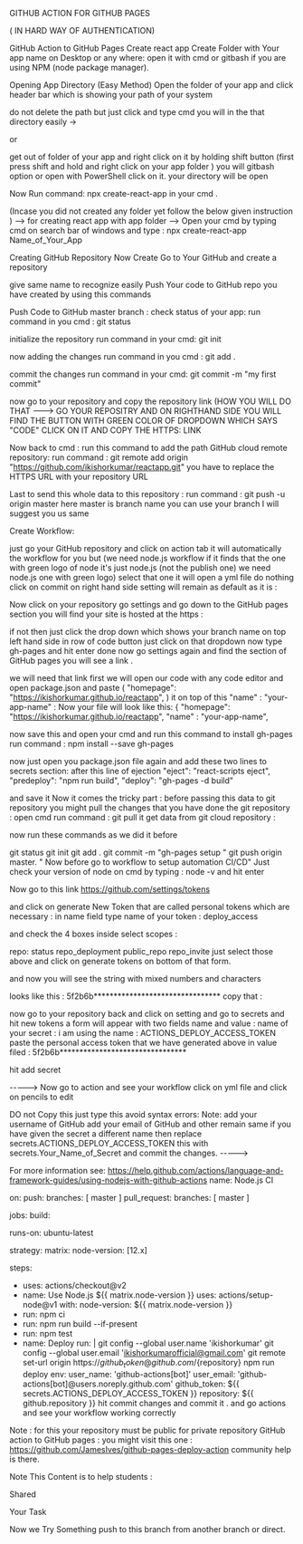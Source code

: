  

GITHUB ACTION FOR GITHUB PAGES


( IN HARD WAY OF AUTHENTICATION)


GitHub Action to GitHub Pages
Create react app
Create Folder with Your app name on Desktop or any where:
open it with cmd or gitbash if you are using NPM (node package manager).

Opening App Directory (Easy Method)
Open the folder of your app and click header bar which is showing your path of your system


do not delete the path but just click and type cmd you will in the that directory easily -> 


or

get out of folder of your app and right click on it by holding shift button (first press shift and hold and right click on your app folder ) you will gitbash option or open with PowerShell click on it. your directory will be open


Now Run command:
npx create-react-app in your cmd .



(Incase you did not created any folder yet follow the below given instruction ) --> for creating react app with app folder -->
Open your cmd by typing cmd on search bar of windows and type : npx create-react-app Name_of_Your_App


Creating GitHub Repository
Now Create Go to Your GitHub and create a repository


give same name to recognize easily Push Your code to GitHub repo you have created by using this commands



Push Code to GitHub master branch :
check status of your app: run command in you cmd : git status

initialize the repository run command in your cmd: git init

now adding the changes run command in you cmd : git add .

commit the changes
run command in your cmd: git commit -m "my first commit"

now go to your repository and copy the repository link (HOW YOU WILL DO THAT ---> GO YOUR REPOSITRY AND ON RIGHTHAND SIDE YOU WILL FIND THE BUTTON WITH GREEN COLOR OF DROPDOWN WHICH SAYS "CODE" CLICK ON IT AND COPY THE HTTPS: LINK

Now back to cmd : run this command to add the path GitHub cloud remote repository: run command : git remote add origin "https://github.com/ikishorkumar/reactapp.git" you have to replace the HTTPS URL with your repository URL

Last to send this whole data to this repository : run command : git push -u origin master here master is branch name you can use your branch I will suggest you us same



Create Workflow: 

just go your GitHub repository and click on action tab it will automatically the workflow for you but (we need node.js workflow if it finds that the one with green logo of node it's just node.js (not the publish one) we need node.js one with green logo) select that one it will open a yml file do nothing click on commit on right hand side setting will remain as default as it is :


Now click on your repository go settings and go down to the GitHub pages section you will find your site is hosted at the https : 


if not then just click the drop down which shows your branch name on top left hand side in row of code button just click on that dropdown now type gh-pages and hit enter done now go settings again and find the section of GitHub pages you will see a link .



 we will need that link first we will open our code with any code editor and open package.json and paste ( "homepage": "https://ikishorkumar.github.io/reactapp", ) it on top of this "name" : "your-app-name" : Now your file will look like this: { "homepage": "https://ikishorkumar.github.io/reactapp", "name" : "your-app-name",



now save this and open your cmd and run this command to install gh-pages run command : npm install --save gh-pages



now just open you package.json file again and add these two lines to secrets section: after this line of ejection "eject": "react-scripts eject", "predeploy": "npm run build", "deploy": "gh-pages -d build"



and save it Now it comes the tricky part : before passing this data to git repository you might pull the changes that you have done the git repository : open cmd run command : git pull it get data from git cloud repository :



 now run these commands as we did it before

git status
git init
git add .
git commit -m "gh-pages setup "
git push origin master.
" Now before go to workflow to setup automation CI/CD"
 Just check your version of node on cmd by typing : node -v and hit enter



Now go to this link https://github.com/settings/tokens

and click on generate New Token that are called personal tokens which are necessary : in name field type name of your token : deploy_access




and check the 4 boxes inside select scopes :

repo: status
repo_deployment
public_repo
repo_invite
just select those above and click on generate tokens on bottom of that form.

and now you will see the string with mixed numbers and characters

looks like this : 5f2b6b******************************** copy that :

now go to your repository back and click on setting and go to secrets and hit new tokens a form will appear with two fields name and value : name of your secret : i am using the name : ACTIONS_DEPLOY_ACCESS_TOKEN paste the personal access token that we have generated above in value filed : 5f2b6b********************************

hit add secret


-----> Now go to action and see your workflow click on yml file and click on pencils to edit



DO not Copy this just type this avoid syntax errors: Note: add your username of GitHub add your email of GitHub and other remain same if you have given the secret a different name then replace secrets.ACTIONS_DEPLOY_ACCESS_TOKEN this with secrets.Your_Name_of_Secret and commit the changes. ----->



For more information see: https://help.github.com/actions/language-and-framework-guides/using-nodejs-with-github-actions
name: Node.js CI

on: push: branches: [ master ] pull_request: branches: [ master ]

jobs: build:

runs-on: ubuntu-latest

strategy:
  matrix:
    node-version: [12.x]

steps:
- uses: actions/checkout@v2
- name: Use Node.js ${{ matrix.node-version }}
  uses: actions/setup-node@v1
  with:
    node-version: ${{ matrix.node-version }}
- run: npm ci
- run: npm run build --if-present
- run: npm test
- name: Deploy
  run: |
    git config --global user.name 'ikishorkumar'
    git config --global user.email 'ikishorkumarofficial@gmail.com'
    git remote set-url origin https://${github_token}@github.com/${repository}
    npm run deploy
  env:
    user_name: 'github-actions[bot]'
    user_email: 'github-actions[bot]@users.noreply.github.com'
    github_token: ${{ secrets.ACTIONS_DEPLOY_ACCESS_TOKEN }}
    repository: ${{ github.repository }}
hit commit changes and commit it . and go actions and see your workflow working correctly


 Note : for this your repository must be public for private repository GitHub action to 
GitHub pages : you might visit this one :
https://github.com/JamesIves/github-pages-deploy-action 
community help is there.


Note This Content is to help students : 


Shared

Your Task

Now we Try Something push to this branch from another branch or direct.
